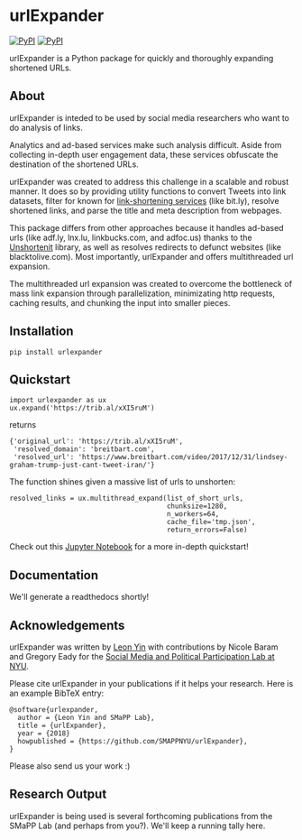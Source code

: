 # urlExpander

[![PyPI](https://img.shields.io/pypi/v/urlexpander.svg)](https://pypi.org/project/urlExpander/) [![PyPI](https://img.shields.io/pypi/l/urlexpander.svg)](https://github.com/SMAPPNYU/urlExpander/blob/master/LICENSE)

urlExpander is a Python package for quickly and thoroughly expanding shortened URLs. 

## About
urlExpander is inteded to be used by social media researchers who want to do analysis of links.

Analytics and ad-based services make such analysis difficult. Aside from collecting in-depth user engagement data, these services obfuscate the destination of the shortened URLs.

urlExpander was created to address this challenge in a scalable and robust manner. It does so by providing utility functions to convert Tweets into link datasets, filter for known for [link-shortening services](https://github.com/SMAPPNYU/urlExpander/blob/master/urlexpander/core/constants.py#L4-L25) (like bit.ly), resolve shortened links, and parse the title and meta description from webpages.

This package differs from other approaches because it handles ad-based urls (like adf.ly, lnx.lu, linkbucks.com, and adfoc.us) thanks to the [Unshortenit](http://unshortenit.readthedocs.io/en/latest/) library, as well as resolves redirects to defunct websites (like blacktolive.com). Most importantly, urlExpander and offers multithreaded url expansion.

The multithreaded url expansion was created to overcome the bottleneck of mass link expansion through parallelization, minimizating http requests, caching results, and chunking the input into smaller pieces.

## Installation
```
pip install urlexpander
```

## Quickstart
```
import urlexpander as ux
ux.expand('https://trib.al/xXI5ruM')
```
returns
```
{'original_url': 'https://trib.al/xXI5ruM',
 'resolved_domain': 'breitbart.com',
 'resolved_url': 'https://www.breitbart.com/video/2017/12/31/lindsey-graham-trump-just-cant-tweet-iran/'}
```
The function shines given a massive list of urls to unshorten:
```
resolved_links = ux.multithread_expand(list_of_short_urls, 
                                       chunksize=1280, 
                                       n_workers=64,
                                       cache_file='tmp.json',
                                       return_errors=False)
```

Check out this [Jupyter Notebook](http://nbviewer.jupyter.org/github/SMAPPNYU/urlExpander/blob/master/examples/quickstart.ipynb?flush_cache=true) for a  more in-depth quickstart!

## Documentation
We'll generate a readthedocs shortly!

## Acknowledgements
urlExpander was written by [Leon Yin](http://www.leonyin.org/) with contributions by Nicole Baram and Gregory Eady for the [Social Media and Political Participation Lab at NYU](https://wp.nyu.edu/smapp/). 

Please cite urlExpander in your publications if it helps your research. Here is an example BibTeX entry:

```
@software{urlexpander,
  author = {Leon Yin and SMaPP Lab},
  title = {urlExpander},
  year = {2018}
  howpublished = {https://github.com/SMAPPNYU/urlExpander},
}
```
Please also send us your work :)

## Research Output
urlExpander is being used is several forthcoming publications from the SMaPP Lab (and perhaps from you?).
We'll keep a running tally here.
